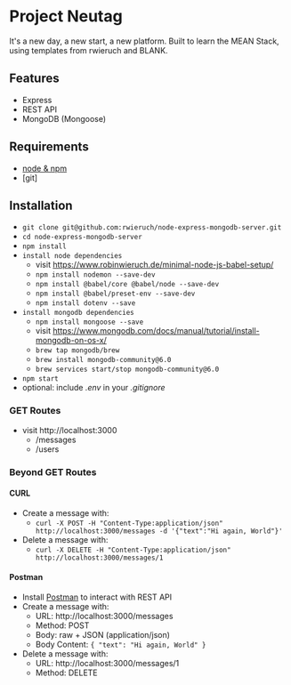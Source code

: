 # Project Neutag

It's a new day, a new start, a new platform. Built to learn the MEAN Stack, using templates from rwieruch and BLANK.

## Features

- Express
- REST API
- MongoDB (Mongoose)

## Requirements

- [node & npm](https://nodejs.org/en/)
- [git]

## Installation

- `git clone git@github.com:rwieruch/node-express-mongodb-server.git`
- `cd node-express-mongodb-server`
- `npm install`
- `install node dependencies`
  - visit https://www.robinwieruch.de/minimal-node-js-babel-setup/
  - `npm install nodemon --save-dev`
  - `npm install @babel/core @babel/node --save-dev`
  - `npm install @babel/preset-env --save-dev`
  - `npm install dotenv --save`
- `install mongodb dependencies`
  - `npm install mongoose --save`
  - visit https://www.mongodb.com/docs/manual/tutorial/install-mongodb-on-os-x/
  - `brew tap mongodb/brew`
  - `brew install mongodb-community@6.0`
  - `brew services start/stop mongodb-community@6.0`
- `npm start`
- optional: include _.env_ in your _.gitignore_

### GET Routes

- visit http://localhost:3000
  - /messages
  - /users

### Beyond GET Routes

#### CURL

- Create a message with:
  - `curl -X POST -H "Content-Type:application/json" http://localhost:3000/messages -d '{"text":"Hi again, World"}'`
- Delete a message with:
  - `curl -X DELETE -H "Content-Type:application/json" http://localhost:3000/messages/1`

#### Postman

- Install [Postman](https://www.getpostman.com/apps) to interact with REST API
- Create a message with:
  - URL: http://localhost:3000/messages
  - Method: POST
  - Body: raw + JSON (application/json)
  - Body Content: `{ "text": "Hi again, World" }`
- Delete a message with:
  - URL: http://localhost:3000/messages/1
  - Method: DELETE
